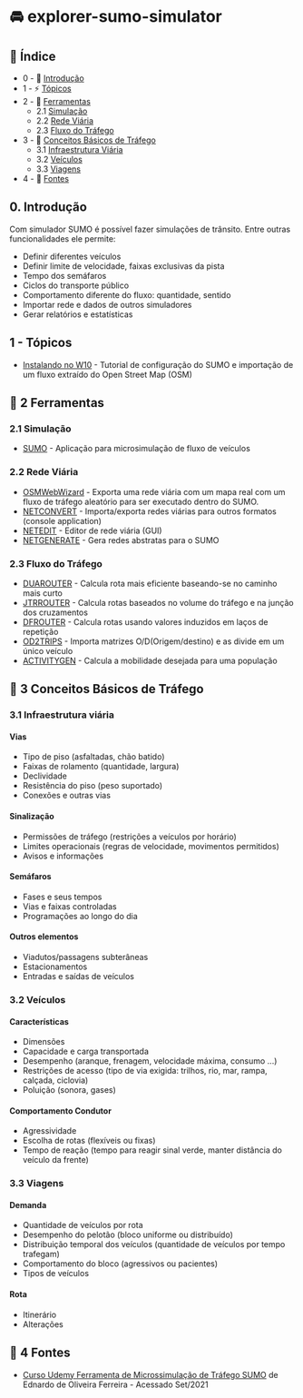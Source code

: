 # :oncoming_automobile: explorer-sumo-simulator

## 📝 Índice

- 0 - 🏁 [Introdução](#0-introducao) 
- 1 - ⚡ [Tópicos](#-1-tópicos)
- 2 - 🔧 [Ferramentas](#-2-ferramentas)
  - 2.1 [Simulação](#21-simulação)  
  - 2.2 [Rede Viária](#22-rede-viária)  
  - 2.3 [Fluxo do Tráfego](#23-fluxo-do-tráfego)
- 3 - 🚦 [Conceitos Básicos de Tráfego](#-3-conceitos-básicos-de-tráfego)
  - 3.1 [Infraestrutura Viária](#31-infraestrutura-viária)
  - 3.2 [Veículos](#32-veículos)
  - 3.3 [Viagens](#33-viagens)
- 4 - 📗 [Fontes](#-4-fontes)

## 0.  Introdução

Com simulador SUMO é possível fazer simulações de trânsito. Entre outras funcionalidades ele permite:
- Definir diferentes veículos
- Definir limite de velocidade, faixas exclusivas da pista
- Tempo dos semáfaros
- Ciclos do transporte público
- Comportamento diferente do fluxo: quantidade, sentido
- Importar rede e dados de outros simuladores
- Gerar relatórios e estatísticas

 ## 1 - Tópicos 

- [Instalando no W10](pages/README.md) - Tutorial de configuração do SUMO e importação de um fluxo extraído do Open Street Map (OSM)

## 🔧 2 Ferramentas

### 2.1 Simulação

- [SUMO](https://sumo.dlr.de/docs/) - Aplicação para microsimulação de fluxo de veículos

### 2.2 Rede Viária

- [OSMWebWizard](https://sumo.dlr.de/docs/Tutorials/OSMWebWizard.html) - Exporta uma rede viária com um mapa real com um fluxo de tráfego aleatório para ser executado dentro do SUMO.
- [NETCONVERT](https://sumo.dlr.de/docs/netconvert.html) - Importa/exporta redes viárias para outros formatos (console application)
- [NETEDIT](https://sumo.dlr.de/docs/Netedit/index.html) - Editor de rede viária (GUI)
- [NETGENERATE](https://sumo.dlr.de/docs/netgenerate.html) - Gera redes abstratas para o SUMO

### 2.3 Fluxo do Tráfego

- [DUAROUTER](https://sumo.dlr.de/docs/duarouter.html) - Calcula rota mais eficiente baseando-se no caminho mais curto
- [JTRROUTER](https://sumo.dlr.de/docs/jtrrouter.html) - Calcula rotas baseados no volume do tráfego e na junção dos cruzamentos
- [DFROUTER](https://sumo.dlr.de/docs/dfrouter.html) - Calcula rotas usando valores induzidos em laços de repetição
- [OD2TRIPS](https://sumo.dlr.de/docs/od2trips.html) - Importa matrizes O/D(Origem/destino) e as divide em um único veículo
- [ACTIVITYGEN](https://sumo.dlr.de/docs/activitygen.html) - Calcula a mobilidade desejada para uma população 

## 🚦 3 Conceitos Básicos de Tráfego

### 3.1 Infraestrutura viária  

#### Vias

- Tipo de piso (asfaltadas, chão batido)
- Faixas de rolamento (quantidade, largura)
- Declividade
- Resistência do piso (peso suportado)
- Conexões e outras vias

#### Sinalização

- Permissões de tráfego (restrições a veículos por horário)
- Limites operacionais (regras de velocidade, movimentos permitidos)
- Avisos e informações

#### Semáfaros

- Fases e seus tempos
- Vias e faixas controladas
- Programações ao longo do dia

#### Outros elementos

- Viadutos/passagens subterâneas
- Estacionamentos
- Entradas e saídas de veículos

### 3.2 Veículos  

#### Características

- Dimensões
- Capacidade e carga transportada
- Desempenho (aranque, frenagem, velocidade máxima, consumo ...)
- Restrições de acesso (tipo de via exigida: trilhos, rio, mar, rampa, calçada, ciclovia)
- Poluição (sonora, gases)

#### Comportamento Condutor

- Agressividade
- Escolha de rotas (flexíveis ou fixas)
- Tempo de reação (tempo para reagir sinal verde, manter distância do veículo da frente)

### 3.3 Viagens

#### Demanda

- Quantidade de veículos por rota
- Desempenho do pelotão (bloco uniforme ou distribuído)
- Distribuição temporal dos veículos (quantidade de veículos por tempo trafegam)
- Comportamento do bloco (agressivos ou pacientes)
- Tipos de veículos

#### Rota

- Itinerário
- Alterações

## 📗 4 Fontes

- [Curso Udemy Ferramenta de Microssimulação de Tráfego SUMO](https://www.udemy.com/course/ferramenta-de-microssimulacao-de-trafego-sumo) de Ednardo de Oliveira Ferreira - Acessado Set/2021


